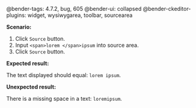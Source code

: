 @bender-tags: 4.7.2, bug, 605
@bender-ui: collapsed
@bender-ckeditor-plugins: widget, wysiwygarea, toolbar, sourcearea

**Scenario:**
1. Click `Source` button.
2. Input `<span>lorem </span>ipsum` into source area.
3. Click `Source` button.

**Expected result:**

The text displayed should equal: `lorem ipsum`.

**Unexpected result:**

There is a missing space in a text: `loremipsum`.
